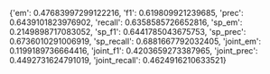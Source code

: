 {'em': 0.47683997299122216, 'f1': 0.619809921239685, 'prec': 0.6439101823976902, 'recall': 0.6358585726652816, 'sp_em': 0.2149898717083052, 'sp_f1': 0.6441785043675753, 'sp_prec': 0.6736010291006919, 'sp_recall': 0.6881667792032405, 'joint_em': 0.1199189736664416, 'joint_f1': 0.4203659273387965, 'joint_prec': 0.4492731624791019, 'joint_recall': 0.4624916210633521}
